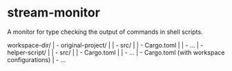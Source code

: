 # stream-monitor
A monitor for type checking the output of commands in shell scripts.

workspace-dir/
| - original-project/
| | - src/
| | - Cargo.toml
| | - ...
| - helper-script/
| | - src/
| | - Cargo.toml
| | - ...
| - Cargo.toml (with workspace configurations)
| - ...
